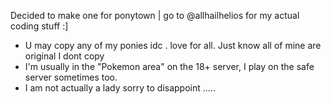 Decided to make one for ponytown | go to @allhailhelios for my actual coding stuff :]
- U may copy any of my ponies idc . love for all. Just know all of mine are original I dont copy
- I'm usually in the "Pokemon area" on the 18+ server, I play on the safe server sometimes too.
- I am not actually a lady sorry to disappoint .....

<!--
**ladyazul/ladyazul** is a ✨ _special_ ✨ repository because its `README.md` (this file) appears on your GitHub profile.

Here are some ideas to get you started:

- 🔭 I’m currently working on ...
- 🌱 I’m currently learning ...
- 👯 I’m looking to collaborate on ...
- 🤔 I’m looking for help with ...
- 💬 Ask me about ...
- 📫 How to reach me: ...
- 😄 Pronouns: ...
- ⚡ Fun fact: ...
-->
